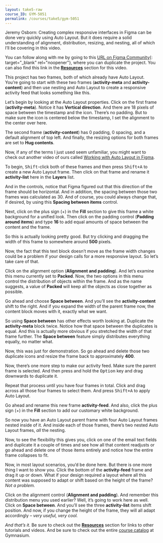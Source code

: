 ```yaml
---
layout: take5-raw
course_ID: GYM-5051
permalink: /courses/take5/gym-5051
---
```


Jeremy Osborn: Creating complex responsive interfaces in Figma can be done very quickly using Auto Layout. But it does require a solid understanding of alignment, distribution, resizing, and nesting, all of which I’ll be covering in this video.

You can follow along with me by going to this [URL on Figma Community][1]{: target="_blank" rel="noopener"}, where you can duplicate the project. You can also find this link in the [**Resources**](#tutorial-resources) section for this video.

This project has two frames, both of which already have Auto Layout. You’re going to start with these two frames (**activity-meta** and **activity-content**) and then use nesting and Auto Layout to create a responsive activity feed that looks something like this.

Let’s begin by looking at the Auto Layout properties. Click on the first frame (**activity-meta**). Notice it has **Vertical direction**. And there are 18 pixels of space between the timestamp and the icon. There’s no padding. But to make sure the icon is centered below the timestamp, I set the alignment to the center over here.

The second frame (**activity-content**) has 0 padding, 0 spacing, and a default alignment of top left. And finally, the resizing options for both frames are set to **Hug contents**.

Now, if any of the terms I just used seem unfamiliar, you might want to check out another video of ours called [Working with Auto Layout in Figma][2].

To begin, <kbd>Shift</kbd>-click both of these frames and then press <kbd><kbd>Shift</kbd>+<kbd>A</kbd></kbd> to create a new Auto Layout frame. Then click on that frame and rename it **activity-list** here in the **Layers** list.

And in the controls, notice that Figma figured out that this direction of the frame should be horizontal. And in addition, the spacing between those two frames was calculated as 30. And of course, you could always change that, if desired, by using this **Spacing between items** control.

Next, click on the plus sign (+) in the **Fill** section to give this frame a white background for a unified look. Then click on the padding control (**Padding around items**) and type **16** to add equal amounts of space between the content and the frame.

So this is actually looking pretty good. But try clicking and dragging the width of this frame to somewhere around **500** pixels.

Now, the fact that this text block doesn’t move as the frame width changes could be a problem if your design calls for a more responsive layout. So let’s take care of that.

Click on the alignment option (**Alignment and padding**). And let’s examine this menu currently set to **Packed**. Now, the two options in this menu control the distribution of objects within the frame. And as the name suggests, a value of **Packed** will keep all the objects as close together as possible.

Go ahead and choose **Space between**. And you’ll see the **activity-content** shift to the right. And if you expand the width of the parent frame now, the content block moves with it, exactly what we want.

So using **Space between** has other effects worth looking at. Duplicate the **activity-meta** block twice. Notice how that space between the duplicates is equal. And this is actually more obvious if you stretched the width of that frame further. The **Space between** feature simply distributes everything equally, no matter what.

Now, this was just for demonstration. So go ahead and delete those two duplicate icons and resize the frame back to approximately **400**.

Now, there’s one more step to make our activity feed. Make sure the parent frame is selected. And then press and hold the <kbd>Option</kbd> key and drag downwards to duplicate it.

Repeat that process until you have four frames in total. Click and drag across all those four frames to select them. And press <kbd><kbd>Shift</kbd>+<kbd>A</kbd></kbd> to apply Auto Layout.

Go ahead and rename this new frame **activity-feed**. And also, click the plus sign (+) in the **Fill** section to add our customary white background.

So now you have an Auto Layout parent frame with four Auto Layout frames nested inside of it. And inside each of those frames, there’s two nested Auto Layout frames, *all* the nesting.

Now, to see the flexibility this gives you, click on one of the email text fields and duplicate it a couple of times and see how all that content readjusts or go ahead and delete one of those items entirely and notice how the entire frame collapses to fit.

Now, in most layout scenarios, you’d be done here. But there is one more thing I want to show you. Click the bottom of the **activity-feed** frame and drag it up or down. What if your design required a layout where all this content was supposed to adapt or shift based on the height of the frame? *Not a problem.*

Click on the alignment control (**Alignment and padding**). And remember this distribution menu you used earlier? Well, it’s going to work here as well. Click on **Space between**. And you’ll see the three **activity-list** items shift position. And now, if you change the height of the frame, they will all adapt accordingly – *very useful, very cool.*

*And that’s it.* Be sure to check out the [**Resources**](#tutorial-resources) section for links to other tutorials and videos. And be sure to check out the entire [course catalog][3] at Gymnasium.

[1]: https://bit.ly/3wNuwkK
[2]: https://thegymnasium.com/courses/take5/working-with-auto-layout-in-figma
[3]: https://thegymnasium.com/courses
